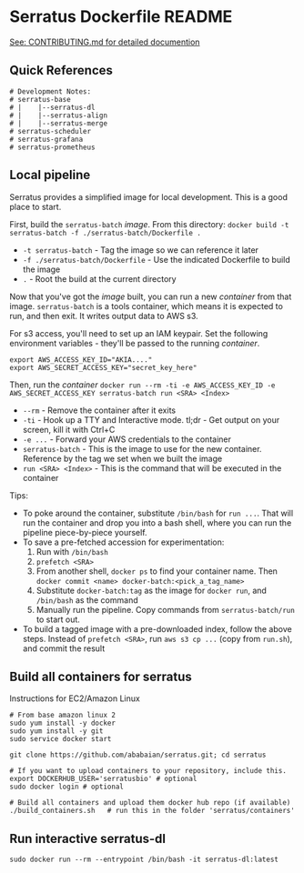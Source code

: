 # Serratus Dockerfile README

[ See: CONTRIBUTING.md for detailed documention ](https://github.com/ababaian/serratus/blob/master/CONTRIBUTING.md#production-containers-and-code)

## Quick References
```
# Development Notes:
# serratus-base
# |    |--serratus-dl
# |    |--serratus-align
# |    |--serratus-merge
# serratus-scheduler
# serratus-grafana
# serratus-prometheus
```

## Local pipeline
Serratus provides a simplified image for local development. This is a good place to start.

First, build the `serratus-batch` _image_. From this directory:
`docker build -t serratus-batch -f ./serratus-batch/Dockerfile .`
* `-t serratus-batch` - Tag the image so we can reference it later
* `-f ./serratus-batch/Dockerfile` - Use the indicated Dockerfile to build the image
* `.` - Root the build at the current directory

Now that you've got the _image_ built, you can run a new _container_ from that image. `serratus-batch` is a tools container, which means it is expected to run, and then exit. It writes output data to AWS s3.

For s3 access, you'll need to set up an IAM keypair. Set the following environment variables - they'll be passed to the running _container_.
```
export AWS_ACCESS_KEY_ID="AKIA...."
export AWS_SECRET_ACCESS_KEY="secret_key_here"
```

Then, run the _container_
`docker run --rm -ti -e AWS_ACCESS_KEY_ID -e AWS_SECRET_ACCESS_KEY serratus-batch run <SRA> <Index>`
* `--rm` - Remove the container after it exits
* `-ti` - Hook up a TTY and Interactive mode. tl;dr - Get output on your screen, kill it with Ctrl+C
* `-e ...` - Forward your AWS credentials to the container
* `serratus-batch` - This is the image to use for the new container. Reference by the tag we set when we built the image
* `run <SRA> <Index>` - This is the command that will be executed in the container

Tips:
* To poke around the container, substitute `/bin/bash` for `run ...`. That will run the container and drop you into a bash shell, where you can run the pipeline piece-by-piece yourself.
* To save a pre-fetched accession for experimentation:
  1. Run with `/bin/bash`
  2. `prefetch <SRA>`
  3. From another shell, `docker ps` to find your container name. Then `docker commit <name> docker-batch:<pick_a_tag_name>`
  4. Substitute `docker-batch:tag` as the image for `docker run`, and `/bin/bash` as the command
  5. Manually run the pipeline. Copy commands from `serratus-batch/run` to start out.
* To build a tagged image with a pre-downloaded index, follow the above steps. Instead of `prefetch <SRA>`, run `aws s3 cp ...` (copy from `run.sh`), and commit the result

## Build all containers for serratus
Instructions for EC2/Amazon Linux
```
# From base amazon linux 2
sudo yum install -y docker
sudo yum install -y git
sudo service docker start
```

```
git clone https://github.com/ababaian/serratus.git; cd serratus

# If you want to upload containers to your repository, include this.
export DOCKERHUB_USER='serratusbio' # optional
sudo docker login # optional

# Build all containers and upload them docker hub repo (if available)
./build_containers.sh   # run this in the folder 'serratus/containers'

```

## Run interactive serratus-dl
```
sudo docker run --rm --entrypoint /bin/bash -it serratus-dl:latest
```
